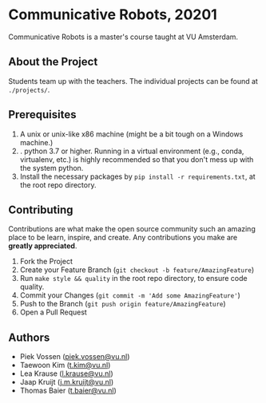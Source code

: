 # Communicative Robots, 20201

Communicative Robots is a master's course taught at VU Amsterdam.

## About the Project

Students team up with the teachers. The individual projects can be found at `./projects/`. 

## Prerequisites

1. A unix or unix-like x86 machine (might be a bit tough on a Windows machine.)
2. . python 3.7 or higher. Running in a virtual environment (e.g., conda, virtualenv, etc.) is highly recommended so that you don't mess up with the system python.
3. Install the necessary packages by `pip install -r requirements.txt`, at the root repo directory.

## Contributing

Contributions are what make the open source community such an amazing place to be learn, inspire, and create. Any contributions you make are **greatly appreciated**.

1. Fork the Project
2. Create your Feature Branch (`git checkout -b feature/AmazingFeature`)
3. Run `make style && quality` in the root repo directory, to ensure code quality.
4. Commit your Changes (`git commit -m 'Add some AmazingFeature'`)
5. Push to the Branch (`git push origin feature/AmazingFeature`)
6. Open a Pull Request

## Authors
* Piek Vossen (piek.vossen@vu.nl)
* Taewoon Kim (t.kim@vu.nl)
* Lea Krause (l.krause@vu.nl)
* Jaap Kruijt (j.m.kruijt@vu.nl)
* Thomas Baier (t.baier@vu.nl)
